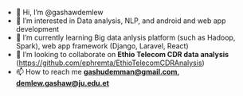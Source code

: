 - 👋 Hi, I’m @gashawdemlew
- 👀 I’m interested in Data analysis, NLP, and android and web app development
- 🌱 I’m currently learning Big data anlysis platform (such as Hadoop, Spark), web app framework (Django, Laravel, React)
- 💞️ I’m looking to collaborate on **Ethio Telecom CDR data analysis** (https://github.com/ephremta/EthioTelecomCDRAnalysis)
- 📫 How to reach me **gashudemman@gmail.com,  demlew.gashaw@ju.edu.et**

<!---
gashawdemlew/gashawdemlew is a ✨ special ✨ repository because its `README.md` (this file) appears on your GitHub profile.
You can click the Preview link to take a look at your changes.
--->
